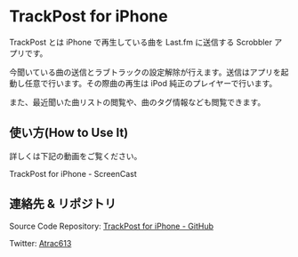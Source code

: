TrackPost for iPhone
=============

TrackPost とは iPhone で再生している曲を Last.fm に送信する Scrobbler アプリです。

今聞いている曲の送信とラブトラックの設定解除が行えます。送信はアプリを起動し任意で行います。その際曲の再生は iPod 純正のプレイヤーで行います。

また、最近聞いた曲リストの閲覧や、曲のタグ情報なども閲覧できます。

使い方(How to Use It)
-------

詳しくは下記の動画をご覧ください。

TrackPost for iPhone - ScreenCast

連絡先 & リポジトリ
-------

Source Code Repository: [TrackPost for iPhone - GitHub][trackpost]

Twitter: [Atrac613][twitter]

[twitter]: http://twitter.com/Atrac613
[trackpost]: https://github.com/Atrac613/TrackPost-iPhone